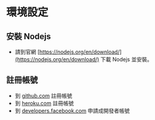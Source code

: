 # 環境設定
## 安裝 Nodejs
  * 請到官網 [https://nodejs.org/en/download/](https://nodejs.org/en/download/) 下載 Nodejs 並安裝。
## 註冊帳號
  * 到 [github.com](github.com) 註冊帳號
  * 到 [heroku.com](heroku.com) 註冊帳號
  * 到 [developers.facebook.com](heroku.com) 申請成開發者帳號
